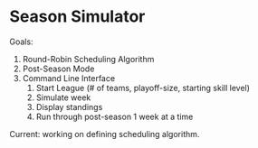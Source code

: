 # Season Simulator
Goals:  
1. Round-Robin Scheduling Algorithm
2. Post-Season Mode
3. Command Line Interface
    1. Start League (# of teams, playoff-size, starting skill level)
    2. Simulate week
    3. Display standings
    4. Run through post-season 1 week at a time

Current: working on defining scheduling algorithm.